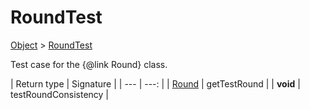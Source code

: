 
# RoundTest

[Object]() > [RoundTest](nullfr/faylixe/googlecodejam/client/RoundTest.md)


Test case for the {@link Round} class.

| Return type | Signature |
| --- | ---: |
| [Round](nullfr/faylixe/googlecodejam/client/Round.md) | getTestRound |
| **void** | testRoundConsistency |
